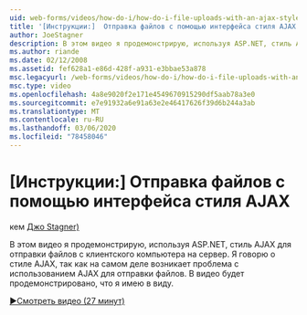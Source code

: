 ```yaml
---
uid: web-forms/videos/how-do-i/how-do-i-file-uploads-with-an-ajax-style-interface
title: '[Инструкции:]  Отправка файлов с помощью интерфейса стиля AJAX | Документация Майкрософт'
author: JoeStagner
description: В этом видео я продемонстрирую, используя ASP.NET, стиль AJAX для отправки файлов с клиентского компьютера на сервер. Я говорю о стиле AJAX, так как есть...
ms.author: riande
ms.date: 02/12/2008
ms.assetid: fef628a1-e86d-428f-a931-e3bbae53a878
msc.legacyurl: /web-forms/videos/how-do-i/how-do-i-file-uploads-with-an-ajax-style-interface
msc.type: video
ms.openlocfilehash: 4a8e9020f2e171e4549670915290df5aab78a3e0
ms.sourcegitcommit: e7e91932a6e91a63e2e46417626f39d6b244a3ab
ms.translationtype: MT
ms.contentlocale: ru-RU
ms.lasthandoff: 03/06/2020
ms.locfileid: "78458046"
---
```

# <a name="how-do-i--file-uploads-with-an-ajax-style-interface"></a>[Инструкции:]  Отправка файлов с помощью интерфейса стиля AJAX

кем [Джо Stagner)](https://github.com/JoeStagner)

В этом видео я продемонстрирую, используя ASP.NET, стиль AJAX для отправки файлов с клиентского компьютера на сервер. Я говорю о стиле AJAX, так как на самом деле возникает проблема с использованием AJAX для отправки файлов. В видео будет продемонстрировано, что я имею в виду.

[&#9654;Смотреть видео (27 минут)](https://channel9.msdn.com/Blogs/ASP-NET-Site-Videos/how-do-i-file-uploads-with-an-ajax-style-interface)

